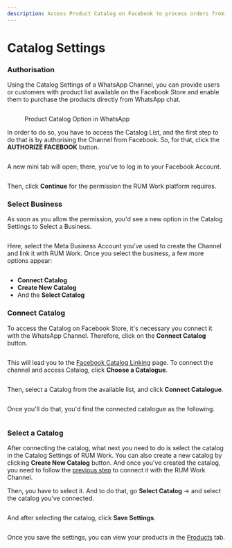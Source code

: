 ```yaml
---
description: Access Product Catalog on Facebook to process orders from WhatsApp Channels.
---
```


# Catalog Settings

### Authorisation

Using the Catalog Settings of a WhatsApp Channel, you can provide users or customers with product list available on the Facebook Store and enable them to purchase the products directly from WhatsApp chat.

<figure><img src="https://files.gitbook.com/v0/b/gitbook-x-prod.appspot.com/o/spaces%2FhElFPtMZjXYjDDMBT5q2%2Fuploads%2F7Qxf8piLUgl81Gwh7RNs%2FProduct%20Catalog%20Option%20in%20WhatsApp.png?alt=media&#x26;token=815b0827-978a-4c2e-ac74-0e86685ef749" alt=""><figcaption><p>Product Catalog Option in WhatsApp</p></figcaption></figure>

In order to do so, you have to access the Catalog List, and the first step to do that is by authorising the Channel from Facebook. So, for that, click the **AUTHORIZE FACEBOOK** button.

<figure><img src="https://files.gitbook.com/v0/b/gitbook-x-prod.appspot.com/o/spaces%2FhElFPtMZjXYjDDMBT5q2%2Fuploads%2FUNZzzhVNYokF8I1hay4Q%2FAuthorise%20the%20Channel%20for%20Catalog%20List.png?alt=media&#x26;token=0a84ab87-3d1b-4223-adff-8921a61d9f7b" alt=""><figcaption></figcaption></figure>

A new mini tab will open; there, you've to log in to your Facebook Account.

<figure><img src="https://files.gitbook.com/v0/b/gitbook-x-prod.appspot.com/o/spaces%2FhElFPtMZjXYjDDMBT5q2%2Fuploads%2Fd2G7xrctYrSQmiwu2kQ5%2FRUM%20Access%20for%20Catalog%20List.png?alt=media&#x26;token=dd82f894-eff5-4b92-9222-10ea766e7cce" alt=""><figcaption></figcaption></figure>

Then, click **Continue** for the permission the RUM Work platform requires.

### Select Business

As soon as you allow the permission, you'd see a new option in the Catalog Settings to Select a Business.

<figure><img src="https://files.gitbook.com/v0/b/gitbook-x-prod.appspot.com/o/spaces%2FhElFPtMZjXYjDDMBT5q2%2Fuploads%2FY82xZGXvGpYCyIpdENae%2FSelecting%20Meta%20Business%20Account%20for%20Catalog%20Access.png?alt=media&#x26;token=bef9760b-22f9-4416-986a-6b6d1aaf2459" alt=""><figcaption></figcaption></figure>

Here, select the Meta Business Account you've used to create the Channel and link it with RUM Work. Once you select the business, a few more options appear:

<figure><img src="https://files.gitbook.com/v0/b/gitbook-x-prod.appspot.com/o/spaces%2FhElFPtMZjXYjDDMBT5q2%2Fuploads%2F4ti0BXs1aUdA8JUYutWf%2FMore%20Options%20in%20the%20Catalog%20Settings.png?alt=media&#x26;token=841423f1-e8a6-4946-aae7-b7657c5c8e2b" alt=""><figcaption></figcaption></figure>

* **Connect Catalog**
* **Create New Catalog**
* And the **Select Catalog**

### Connect Catalog

To access the Catalog on Facebook Store, it's necessary you connect it with the WhatsApp Channel. Therefore, click on the **Connect Catalog** button.

<figure><img src="https://files.gitbook.com/v0/b/gitbook-x-prod.appspot.com/o/spaces%2FhElFPtMZjXYjDDMBT5q2%2Fuploads%2FHHNwi1KeEmHonSslmfNV%2FConnect%20Catalog%20Button.png?alt=media&#x26;token=abc77567-73b4-434f-9ef2-52466d7c469e" alt=""><figcaption></figcaption></figure>

This will lead you to the [Facebook Catalog Linking](https://business.facebook.com/wa/manage/catalog-linking/) page. To connect the channel and access Catalog, click **Choose a Catalogue**.

<figure><img src="https://files.gitbook.com/v0/b/gitbook-x-prod.appspot.com/o/spaces%2FhElFPtMZjXYjDDMBT5q2%2Fuploads%2FqzrfD4ck4xBVAavYOjiK%2FChoose%20a%20Catalogue.png?alt=media&#x26;token=e43dbdfe-1607-4a15-bc7a-220b0f3a70a3" alt=""><figcaption></figcaption></figure>

Then, select a Catalog from the available list, and click **Connect Catalogue**.

<figure><img src="https://files.gitbook.com/v0/b/gitbook-x-prod.appspot.com/o/spaces%2FhElFPtMZjXYjDDMBT5q2%2Fuploads%2FRHFz8kUzp5c4RvtAkC4t%2FSelecting%20a%20Catalog.png?alt=media&#x26;token=da9db88d-7a97-43d4-8caa-55b927e1f9e7" alt=""><figcaption></figcaption></figure>

Once you'll do that, you'd find the connected catalogue as the following.

<figure><img src="https://files.gitbook.com/v0/b/gitbook-x-prod.appspot.com/o/spaces%2FhElFPtMZjXYjDDMBT5q2%2Fuploads%2Fv35cX8sSkXfHHa1Di3rg%2FConnected%20catalogue.png?alt=media&#x26;token=b043d85f-4596-4832-9058-3c45df0a5107" alt=""><figcaption></figcaption></figure>

### Select a Catalog

After connecting the catalog, what next you need to do is select the catalog in the Catalog Settings of RUM Work. You can also create a new catalog by clicking **Create New Catalog** button. And once you've created the catalog, you need to follow the [previous step](catalog-settings.md#connect-catalog) to connect it with the RUM Work Channel.

Then, you have to select it. And to do that, go **Select Catalog** → and select the catalog you've connected.

<figure><img src="https://files.gitbook.com/v0/b/gitbook-x-prod.appspot.com/o/spaces%2FhElFPtMZjXYjDDMBT5q2%2Fuploads%2FvC9v04QI6byDSrY1gBEg%2FSelecting%20the%20Connected%20Catalog.png?alt=media&#x26;token=be61819c-fc5b-4f93-9a91-0b3bae6c8634" alt=""><figcaption></figcaption></figure>

And after selecting the catalog, click **Save Settings**.

<figure><img src="https://files.gitbook.com/v0/b/gitbook-x-prod.appspot.com/o/spaces%2FhElFPtMZjXYjDDMBT5q2%2Fuploads%2F2ryPTQnRNRvLTxVGv8wa%2FSaving%20Settings%20for%20Catalog.png?alt=media&#x26;token=5fb57f48-24a6-475a-b791-9ca7567114af" alt=""><figcaption></figcaption></figure>

Once you save the settings, you can view your products in the [Products](https://github.com/rampwin/rampwin-gitbook-docs/blob/main/store-settings-1/broken-reference/README.md) tab.
